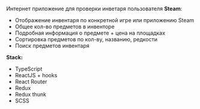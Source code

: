 Интернет приложение для проверки инветаря пользователя **Steam**:
+ Отображение инвентаря по конкретной игре или приложению Steam
+ Общее кол-во предметов в инвенторе
+ Подробная информация о предмете + цена на площадках
+ Сортировка предметов по кол-ву, названию, редкости
+ Поиск предметов инвентаря 

**Stack:**
+ TypeScript
+ ReactJS + hooks
+ React Router
+ Redux
+ Redux thunk
+ SCSS

